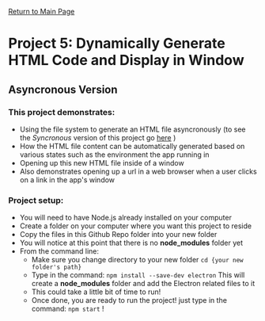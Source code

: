 [Return to Main Page](https://github.com/OrvilleChomer/electronjs-experiments)

# Project 5: Dynamically Generate HTML Code and Display in Window
## Asyncronous Version

### This project demonstrates:
- Using the file system to generate an HTML file asyncronously (to see the *Syncronous* version of  this project go [here](https://github.com/OrvilleChomer/electronjs-experiments/tree/main/project4) )
- How the HTML file content can be automatically generated based on various states such as the environment the app running in
- Opening up this new HTML file inside of a window
- Also demonstrates opening up a url in a web browser when a user clicks on a link in the app's window

### Project setup:
- You will need to have Node.js already installed on your computer
- Create a folder on your computer where you want this project to reside
- Copy the files in this Github Repo folder into your new folder
- You will notice at this point that  there is no **node_modules** folder yet
- From the command line:
  - Make sure you change directory to your new folder  `cd {your new folder's path}`
  - Type in the command: `npm install --save-dev electron` This will create a **node_modules** folder and add the Electron related files to it
  - This could take a little bit of time to run!
  - Once done, you are ready to run the project!  just type in the command: `npm start` !


